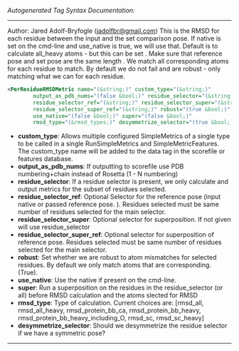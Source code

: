 <!-- THIS IS AN AUTOGENERATED FILE: Don't edit it directly, instead change the schema definition in the code itself. -->

_Autogenerated Tag Syntax Documentation:_

---
Author: Jared Adolf-Bryfogle (jadolfbr@gmail.com)
	This is the RMSD for each residue between the input and the set comparison pose.
  If native is set on the cmd-line and use_native is true, we will use that.
  Default is to calculate all_heavy atoms - but this can be set
.
  Make sure that reference pose and set pose are the same length .   We match all corresponding atoms for each residue to match.   By default we do not fail and are robust - only matching what we can for each residue.

```xml
<PerResidueRMSDMetric name="(&string;)" custom_type="(&string;)"
        output_as_pdb_nums="(false &bool;)" residue_selector="(&string;)"
        residue_selector_ref="(&string;)" residue_selector_super="(&string;)"
        residue_selector_super_ref="(&string;)" robust="(true &bool;)"
        use_native="(false &bool;)" super="(false &bool;)"
        rmsd_type="(&rmsd_types;)" desymmetrize_selector="(true &bool;)" />
```

-   **custom_type**: Allows multiple configured SimpleMetrics of a single type to be called in a single RunSimpleMetrics and SimpleMetricFeatures. 
 The custom_type name will be added to the data tag in the scorefile or features database.
-   **output_as_pdb_nums**: If outputting to scorefile use PDB numbering+chain instead of Rosetta (1 - N numbering)
-   **residue_selector**: If a residue selector is present, we only calculate and output metrics for the subset of residues selected.
-   **residue_selector_ref**: Optional Selector for the reference pose (input native or passed reference pose. ).  Residues selected must be same number of residues selected for the main selector.
-   **residue_selector_super**: Optional selector for superposition. If not given will use residue_selector
-   **residue_selector_super_ref**: Optional selector for superposition of reference pose. Residues selected must be same number of residues selected for the main selector.
-   **robust**: Set whether we are robust to atom mismatches for selected residues.  By default we only match atoms that are corresponding. (True).
-   **use_native**: Use the native if present on the cmd-line.
-   **super**: Run a superposition on the residues in the residue_selector (or all) before RMSD calculation and the atoms slected for RMSD
-   **rmsd_type**: Type of calculation.  Current choices are: 
[rmsd_all, rmsd_all_heavy, rmsd_protein_bb_ca, rmsd_protein_bb_heavy, rmsd_protein_bb_heavy_including_O, rmsd_sc, rmsd_sc_heavy]
-   **desymmetrize_selector**: Should we desymmetrize the residue selector if we have a symmetric pose?

---
